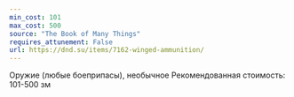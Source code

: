 ```yaml
---
min_cost: 101
max_cost: 500
source: "The Book of Many Things"
requires_attunement: False
url: https://dnd.su/items/7162-winged-ammunition/
---
```


Оружие (любые боеприпасы), необычное
Рекомендованная стоимость: 101-500 зм